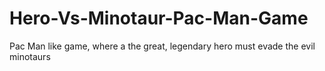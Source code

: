 # Hero-Vs-Minotaur-Pac-Man-Game
Pac Man like game, where a the great, legendary hero must evade the evil minotaurs
